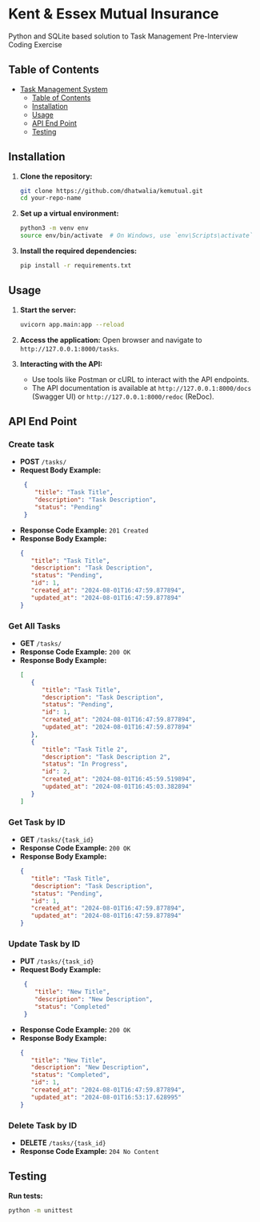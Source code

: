 # Kent & Essex Mutual Insurance

Python and SQLite based solution to Task Management Pre-Interview Coding Exercise

## Table of Contents

- [Task Management System](#project)
  - [Table of Contents](#table-of-contents)
  - [Installation](#installation)
  - [Usage](#usage)
  - [API End Point](#api-end-point)
  - [Testing](#testing)

## Installation

1. **Clone the repository:**
   ```sh
   git clone https://github.com/dhatwalia/kemutual.git
   cd your-repo-name
   ```

2. **Set up a virtual environment:**
   ```sh
   python3 -m venv env
   source env/bin/activate  # On Windows, use `env\Scripts\activate`
   ```

3. **Install the required dependencies:**
   ```sh
   pip install -r requirements.txt
   ```

## Usage

1. **Start the server:**
   ```sh
   uvicorn app.main:app --reload
   ```

2. **Access the application:**
   Open browser and navigate to `http://127.0.0.1:8000/tasks`.

3. **Interacting with the API:**
   - Use tools like Postman or cURL to interact with the API endpoints.
   - The API documentation is available at `http://127.0.0.1:8000/docs` (Swagger UI) or `http://127.0.0.1:8000/redoc` (ReDoc).

## API End Point
### Create task
- **POST** `/tasks/`
- **Request Body Example:**
  ```json
   {
      "title": "Task Title",
      "description": "Task Description",
      "status": "Pending"
   }
- **Response Code Example:** `201 Created`
- **Response Body Example:**
   ```json
   {
      "title": "Task Title",
      "description": "Task Description",
      "status": "Pending",
      "id": 1,
      "created_at": "2024-08-01T16:47:59.877894",
      "updated_at": "2024-08-01T16:47:59.877894"
   }
   ```

### Get All Tasks
- **GET** `/tasks/`
- **Response Code Example:** `200 OK`
- **Response Body Example:**
   ```json
   [
      {
         "title": "Task Title",
         "description": "Task Description",
         "status": "Pending",
         "id": 1,
         "created_at": "2024-08-01T16:47:59.877894",
         "updated_at": "2024-08-01T16:47:59.877894"
      },
      {
         "title": "Task Title 2",
         "description": "Task Description 2",
         "status": "In Progress",
         "id": 2,
         "created_at": "2024-08-01T16:45:59.519894",
         "updated_at": "2024-08-01T16:45:03.382894"
      }
   ]
   ```

### Get Task by ID
- **GET** `/tasks/{task_id}`
- **Response Code Example:** `200 OK`
- **Response Body Example:**
   ```json
   {
      "title": "Task Title",
      "description": "Task Description",
      "status": "Pending",
      "id": 1,
      "created_at": "2024-08-01T16:47:59.877894",
      "updated_at": "2024-08-01T16:47:59.877894"
   }
   ```

### Update Task by ID
- **PUT** `/tasks/{task_id}`
- **Request Body Example:**
  ```json
   {
      "title": "New Title",
      "description": "New Description",
      "status": "Completed"
   }
- **Response Code Example:** `200 OK`
- **Response Body Example:**
   ```json
   {
      "title": "New Title",
      "description": "New Description",
      "status": "Completed",
      "id": 1,
      "created_at": "2024-08-01T16:47:59.877894",
      "updated_at": "2024-08-01T16:53:17.628995"
   }
   ```

### Delete Task by ID
- **DELETE** `/tasks/{task_id}`
- **Response Code Example:** `204 No Content`

## Testing
**Run tests:**
```sh
python -m unittest
```
